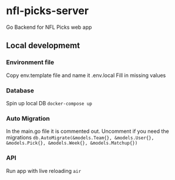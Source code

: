 # nfl-picks-server
Go Backend for NFL Picks web app

## Local developmemt
### Environment file
Copy env.template file and name it .env.local
Fill in missing values

### Database
Spin up local DB
```docker-compose up```

### Auto Migration
In the main.go file it is commented out. Uncomment if you need the migrations
```db.AutoMigrate(&models.Team{}, &models.User{}, &models.Pick{}, &models.Week{}, &models.Matchup{})```

### API
Run app with live reloading
```air```
